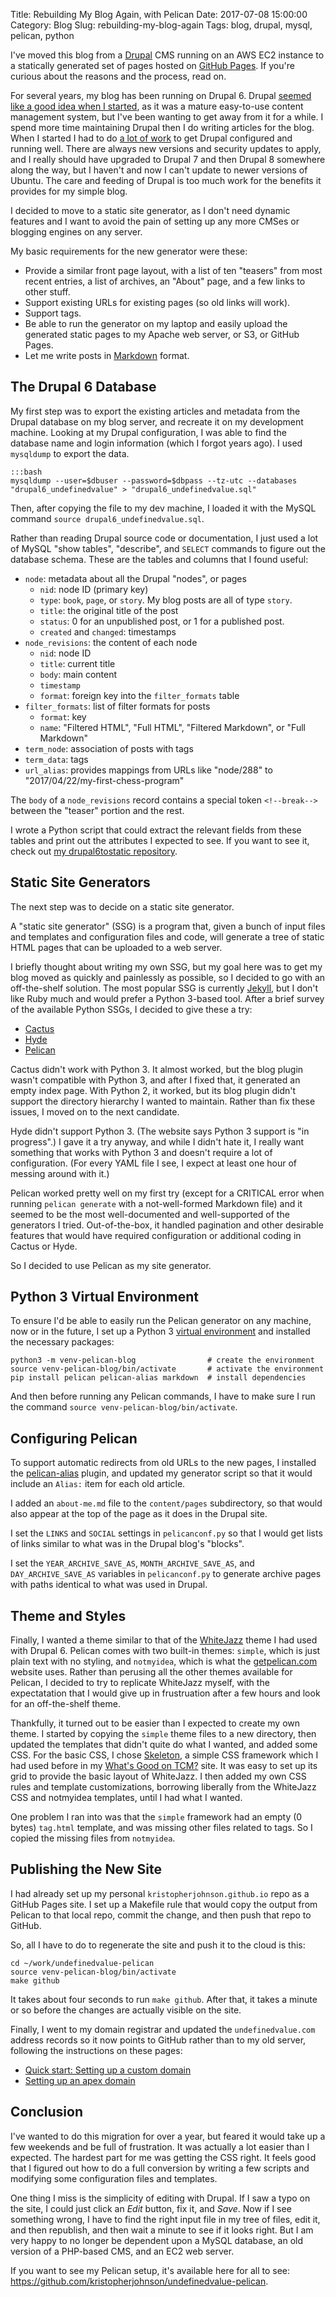 Title: Rebuilding My Blog Again, with Pelican
Date: 2017-07-08 15:00:00
Category: Blog
Slug: rebuilding-my-blog-again
Tags: blog, drupal, mysql, pelican, python

I've moved this blog from a [Drupal](https://www.drupal.org) CMS running on an AWS EC2 instance to a statically generated set of pages hosted on [GitHub Pages](https://pages.github.com).  If you're curious about the reasons and the process, read on.

For several years, my blog has been running on Drupal 6.  Drupal [seemed like a good idea when I started](http://undefinedvalue.com/2009/04/18/drupal-rocks), as it was a mature easy-to-use content management system, but I've been wanting to get away from it for a while.  I spend more time maintaining Drupal then I do writing articles for the blog.  When I started I had to do [a lot of work](http://undefinedvalue.com/2010/11/12/setting-drupal-6-ubuntu-1010-ec2) to get Drupal configured and running well.  There are always new versions and security updates to apply, and I really should have upgraded to Drupal 7 and then Drupal 8 somewhere along the way, but I haven't and now I can't update to newer versions of Ubuntu. The care and feeding of Drupal is too much work for the benefits it provides for my simple blog.

I decided to move to a static site generator, as I don't need dynamic features and I want to avoid the pain of setting up any more CMSes or blogging engines on any server.

My basic requirements for the new generator were these:

- Provide a similar front page layout, with a list of ten "teasers" from most recent entries, a list of archives, an "About" page, and a few links to other stuff.
- Support existing URLs for existing pages (so old links will work).
- Support tags.
- Be able to run the generator on my laptop and easily upload the generated static pages to my Apache web server, or S3, or GitHub Pages.
- Let me write posts in [Markdown](https://daringfireball.net/projects/markdown/syntax) format.


The Drupal 6 Database
---------------------

My first step was to export the existing articles and metadata from the Drupal database on my blog server, and recreate it on my development machine.  Looking at my Drupal configuration, I was able to find the database name and login information (which I forgot years ago).  I used `mysqldump` to export the data.

    :::bash
    mysqldump --user=$dbuser --password=$dbpass --tz-utc --databases "drupal6_undefinedvalue" > "drupal6_undefinedvalue.sql"

Then, after copying the file to my dev machine, I loaded it with the MySQL command `source drupal6_undefinedvalue.sql`.

Rather than reading Drupal source code or documentation, I just used a lot of MySQL "show tables", "describe", and `SELECT` commands to figure out the database schema.  These are the tables and columns that I found useful:

- `node`: metadata about all the Drupal "nodes", or pages
    - `nid`: node ID (primary key)
    - `type`: `book`, `page`, or `story`.  My blog posts are all of type `story`.
    - `title`: the original title of the post
    - `status`: 0 for an unpublished post, or 1 for a published post.
    - `created` and `changed`: timestamps
- `node_revisions`: the content of each node
    - `nid`: node ID
    - `title`: current title
    - `body`: main content
    - `timestamp`
    - `format`: foreign key into the `filter_formats` table
- `filter_formats`: list of filter formats for posts
    - `format`: key
    - `name`: "Filtered HTML", "Full HTML", "Filtered Markdown", or "Full Markdown"
- `term_node`: association of posts with tags
- `term_data`: tags
- `url_alias`: provides mappings from URLs like "node/288" to "2017/04/22/my-first-chess-program"

The `body` of a `node_revisions` record contains a special token `<!--break-->` between the "teaser" portion and the rest.

I wrote a Python script that could extract the relevant fields from these tables and print out the attributes I expected to see.  If you want to see it, check out [my drupal6tostatic repository](https://github.com/kristopherjohnson/drupal6tostatic).


Static Site Generators
----------------------

The next step was to decide on a static site generator.

A "static site generator" (SSG) is a program that, given a bunch of input files and templates and configuration files and code, will generate a tree of static HTML pages that can be uploaded to a web server.

I briefly thought about writing my own SSG, but my goal here was to get my blog moved as quickly and painlessly as possible, so I decided to go with an off-the-shelf solution.  The most popular SSG is currently [Jekyll](https://jekyllrb.com), but I don't like Ruby much and would prefer a Python&nbsp;3-based tool.  After a brief survey of the available Python SSGs, I decided to give these a try:

- [Cactus](https://github.com/eudicots/Cactus)
- [Hyde](http://hyde.github.io)
- [Pelican](http://getpelican.com)
 
Cactus didn't work with Python&nbsp;3. It almost worked, but the blog plugin wasn't compatible with Python&nbsp;3, and after I fixed that, it generated an empty index page.  With Python 2, it worked, but its blog plugin didn't support the directory hierarchy I wanted to maintain.  Rather than fix these issues, I moved on to the next candidate.

Hyde didn't support Python&nbsp;3. (The website says Python&nbsp;3 support is "in progress".)  I gave it a try anyway, and while I didn't hate it, I really want something that works with Python&nbsp;3 and doesn't require a lot of configuration.  (For every YAML file I see, I expect at least one hour of messing around with it.)

Pelican worked pretty well on my first try (except for a CRITICAL error when running `pelican generate` with a not-well-formed Markdown file) and it seemed to be the most well-documented and well-supported of the generators I tried.  Out-of-the-box, it handled pagination and other desirable features that would have required configuration or additional coding in Cactus or Hyde.

So I decided to use Pelican as my site generator.


Python 3 Virtual Environment
----------------------------

To ensure I'd be able to easily run the Pelican generator on any machine, now or in the future, I set up a Python&nbsp;3 [virtual environment](https://docs.python.org/3.5/library/venv.html) and installed the necessary packages:

    python3 -m venv-pelican-blog                # create the environment
    source venv-pelican-blog/bin/activate       # activate the environment
    pip install pelican pelican-alias markdown  # install dependencies

And then before running any Pelican commands, I have to make sure I run the command `source venv-pelican-blog/bin/activate`.


Configuring Pelican
-------------------

To support automatic redirects from old URLs to the new pages, I installed the [pelican-alias](https://github.com/Nitron/pelican-alias) plugin, and updated my generator script so that it would include an `Alias:` item for each old article.

I added an `about-me.md` file to the `content/pages` subdirectory, so that would also appear at the top of the page as it does in the Drupal site.

I set the `LINKS` and `SOCIAL` settings in `pelicanconf.py` so that I would get lists of links similar to what was in the Drupal blog's "blocks".

I set the `YEAR_ARCHIVE_SAVE_AS`, `MONTH_ARCHIVE_SAVE_AS`, and `DAY_ARCHIVE_SAVE_AS` variables in `pelicanconf.py` to generate archive pages with paths identical to what was used in Drupal.


Theme and Styles
----------------

Finally, I wanted a theme similar to that of the [WhiteJazz](https://www.drupal.org/project/whitejazz) theme I had used with Drupal 6.  Pelican comes with two built-in themes: `simple`, which is just plain text with no styling, and `notmyidea`, which is what the [getpelican.com](http://getpelican.com) website uses.  Rather than perusing all the other themes available for Pelican, I decided to try to replicate WhiteJazz myself, with the expectatation that I would give up in frustruation after a few hours and look for an off-the-shelf theme.

Thankfully, it turned out to be easier than I expected to create my own theme.  I started by copying the `simple` theme files to a new directory, then updated the templates that didn't quite do what I wanted, and added some CSS.  For the basic CSS, I chose [Skeleton](http://getskeleton.com), a simple CSS framework which I had used before in my [What's Good on TCM?](http://secretspacelab.com/tcm.html) site.  It was easy to set up its grid to provide the basic layout of WhiteJazz.  I then added my own CSS rules and template customizations, borrowing liberally from the WhiteJazz CSS and notmyidea templates, until I had what I wanted.

One problem I ran into was that the `simple` framework had an empty (0 bytes) `tag.html` template, and was missing other files related to tags.  So I copied the missing files from `notmyidea`.


Publishing the New Site
-----------------------

I had already set up my personal `kristopherjohnson.github.io` repo as a GitHub Pages site.  I set up a Makefile rule that would copy the output from Pelican to that local repo, commit the change, and then push that repo to GitHub.  

So, all I have to do to regenerate the site and push it to the cloud is this:

    cd ~/work/undefinedvalue-pelican
    source venv-pelican-blog/bin/activate
    make github

It takes about four seconds to run `make github`.  After that, it takes a minute or so before the changes are actually visible on the site.

Finally, I went to my domain registrar and updated the `undefinedvalue.com` address records so it now points to GitHub rather than to my old server, following the instructions on these pages:

- [Quick start: Setting up a custom domain](https://help.github.com/articles/quick-start-setting-up-a-custom-domain/)
- [Setting up an apex domain](https://help.github.com/articles/setting-up-an-apex-domain/)


Conclusion
----------

I've wanted to do this migration for over a year, but feared it would take up a few weekends and be full of frustration.  It was actually a lot easier than I expected.  The hardest part for me was getting the CSS right.  It feels good that I figured out how to do a full conversion by writing a few scripts and modifying some configuration files and templates.

One thing I miss is the simplicity of editing with Drupal.  If I saw a typo on the site, I could just click an _Edit_ button, fix it, and _Save_.  Now if I see something wrong, I have to find the right input file in my tree of files, edit it, and then republish, and then wait a minute to see if it looks right.  But I am very happy to no longer be dependent upon a MySQL database, an old version of a PHP-based CMS, and an EC2 web server.

If you want to see my Pelican setup, it's available here for all to see: <https://github.com/kristopherjohnson/undefinedvalue-pelican>.

